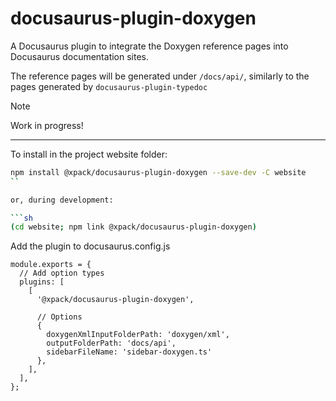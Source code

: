 # docusaurus-plugin-doxygen

A Docusaurus plugin to integrate the Doxygen reference pages into Docusaurus documentation sites.

The reference pages will be generated under `/docs/api/`, similarly to the pages generated by `docusaurus-plugin-typedoc`

> [!NOTE]
> Work in progress!

---

To install in the project website folder:

```sh
npm install @xpack/docusaurus-plugin-doxygen --save-dev -C website
``

or, during development:

```sh
(cd website; npm link @xpack/docusaurus-plugin-doxygen)
```

Add the plugin to docusaurus.config.js

```
module.exports = {
  // Add option types
  plugins: [
    [
      '@xpack/docusaurus-plugin-doxygen',

      // Options
      {
        doxygenXmlInputFolderPath: 'doxygen/xml',
        outputFolderPath: 'docs/api',
        sidebarFileName: 'sidebar-doxygen.ts'
      },
    ],
  ],
};
```


